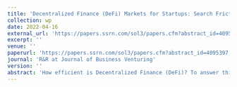 ```yaml
---
title: 'Decentralized Finance (DeFi) Markets for Startups: Search Frictions, Intermediation, and Efficiency'
collection: wp
date: 2022-04-16
external_url: 'https://papers.ssrn.com/sol3/papers.cfm?abstract_id=4095397'
excerpt: ''
venue: ''
paperurl: 'https://papers.ssrn.com/sol3/papers.cfm?abstract_id=4095397'
journal: 'R&R at Journal of Business Venturing'
version: ''
abstract: 'How efficient is Decentralized Finance (DeFi)? To answer this question, we study the efficiency and the role of intermediation in a large DeFi segment, namely, the market for Initial Coin Offerings (ICOs). In particular, we advance a search-related theory of DeFi, in which search frictions partly offset the efficiency gains from reduced transaction costs thanks to blockchain technology and smart contracts. The intensity of search, i.e. the process of identifying valuable projects, is increasing in market granularity. Blockchain technology increases market granularity through lower entry barriers. Lower-end entrants, however, increase aggregate search intensity but lack search skills. The resulting search-related inefficiency creates a niche for DeFi intermediaries. Consistent with this theory, our findings suggest that DeFi intermediaries reduce search frictions and extract economic rents for their services. Relative to the Walrasian equilibrium, DeFi is relatively inefficient, and search frictions reduce the welfare for society almost by half. The evidence indicates that perfectly decentralized finance markets would not be optimal for society. '
---
```

